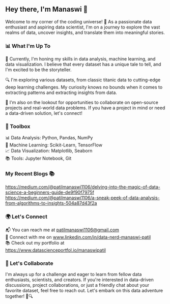 ## Hey there, I'm Manaswi 👋

Welcome to my corner of the coding universe! 🌌 As a passionate data enthusiast and aspiring data scientist, I'm on a journey to explore the vast realms of data, uncover insights, and translate them into meaningful stories.

### 📊 What I'm Up To

🌱 Currently, I'm honing my skills in data analysis, machine learning, and data visualization. I believe that every dataset has a unique tale to tell, and I'm excited to be the storyteller.

🔍 I'm exploring various datasets, from classic titanic data to cutting-edge deep learning challenges. My curiosity knows no bounds when it comes to extracting patterns and extracting insights from data.

🚀 I'm also on the lookout for opportunities to collaborate on open-source projects and real-world data problems. If you have a project in mind or need a data-driven solution, let's connect!

### 🧰 Toolbox

📊 Data Analysis: Python, Pandas, NumPy <br />
🤖 Machine Learning: Scikit-Learn, TensorFlow <br />
📈 Data Visualization: Matplotlib, Seaborn <br />
📚 Tools: Jupyter Notebook, Git <br />

### My Recent Blogs 📚 <br />
https://medium.com/@patilmanaswi1106/delving-into-the-magic-of-data-science-a-beginners-guide-de9f90f7975f <br />
https://medium.com/@patilmanaswi1106/a-sneak-peek-of-data-analysis-from-algorithms-to-insights-504a87d43f2a

### 🌍 Let's Connect

📬 You can reach me at patilmanaswi1106@gmail.com <br />
💼 Connect with me on www.linkedin.com/in/data-nerd-manaswi-patil <br />
📚 Check out my portfolio at https://www.datascienceportfol.io/manaswipatil <br />

### 🌟 Let's Collaborate

I'm always up for a challenge and eager to learn from fellow data enthusiasts, scientists, and creators. If you're interested in data-driven discussions, project collaborations, or just a friendly chat about your favorite dataset, feel free to reach out. Let's embark on this data adventure together! 🚀🔍


